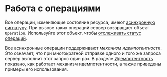 # Работа с операциямиВсе операции, изменяющие состояние ресурса, имеют [асинхронную сигнатуру](async.md). При вызове таких операций сервер возвращает объект `Operation`. Используйте этот объект, чтобы [отслеживать статус операций](operation.md#monitoring).                                                                                     Все асинхронные операции поддерживают _механизм идемпотентности_. Это означает, что при многократной отправке одного и того же запроса сервер выполнит этот запрос один раз. В разделе [Идемпотентность](idempotency.md) показано, как работает механизм идемпотентности,  а также приведены примеры его использования.